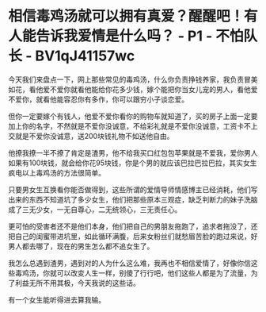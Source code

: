# 相信毒鸡汤就可以拥有真爱？醒醒吧！有人能告诉我爱情是什么吗？ - P1 - 不怕队长 - BV1qJ41157wc

今天我们来盘点一下，网上那些常见的毒鸡汤，什么你负责挣钱养家，我负责冒美如花，看他爱不爱你就看他能给你花多少钱，嫁个能把你当女儿宠的男人，看他爱不爱你，就看他能容忍你有多作，你可以跟穷小子谈恋爱。

但你一定要嫁个有钱人，他爱不爱你看你的购物车就知道了，买的房子上面一定要加上你的名字，不然就是不爱你没诚意，不给彩礼就是不爱你没诚意，工资卡不上交就是不爱你没诚意，送200块钱礼物不如送他自由。

他撩我撩一半不撩了肯定是渣男，他不给我买口红包包苹果就是不爱我，爱你男人如果有100块钱，就会给你花95块钱，你是个男的就应该巴拉巴拉巴拉，其实女生疯电以上毒鸡汤的方法很简单。

只要男女生互换看你能否做得到，这些所谓的爱情导师情感博主已经消耗，他们写出来的东西不知道坑了多少女生，他们把那些原本三观症，缺乏判断力的妹子洗脑成了三无少女，一无自尊心，二无统领心，三无责任心。

更可怕的受害者还不是他们本身，他们把自己的男朋友拖跑了，追求者拖没了，还把自己的闺蜜带进坑里，如此循环满腹，后来女粉丝们就愁眉苦脸的跑过来说，好男人都去哪了，现在的男生怎么都不追女生了。

我怎么总遇到渣男，遇到对的人为什么这么难，我再也不相信爱情了，好像你信这些毒鸡汤，你就可以改变人生一样，别傻了行行吧，他们这些人都是为了流量，为了利益无所不用其极，今天我说的这些话。

有一个女生能听得进去算我输。